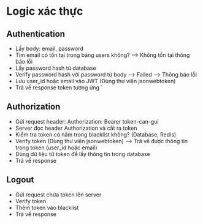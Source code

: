# Logic xác thực

## Authentication

- Lấy body: email, password
- Tìm email có tồn tại trong bảng users không? --> Không tồn tại thông báo lỗi
- Lấy password hash từ database
- Verify password hash với password từ body --> Failed --> Thông báo lỗi
- Lưu user_id hoặc email vào JWT (Dùng thư viện jsonwebtoken)
- Trả về response token tương ứng
  `

## Authorization

- Gửi request header: Authorization: Bearer token-can-gui
- Server đọc header Authorization và cắt ra token
- Kiểm tra token có nằm trong blacklist không? (Database, Redis)
- Verify token (Dùng thư viện jsonwebtoken) --> Trả về được thông tin trong token (user_id hoặc email)
- Dùng dữ liệu từ token để lấy thông tin trong database
- Trả về response

## Logout

- Gửi request chứa token lên server
- Verify token
- Thêm token vào blacklist
- Trả về response

